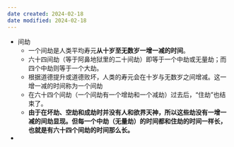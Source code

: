 ```yaml
---
date created: 2024-02-18
date modified: 2024-02-18
---
```

- 间劫
    - 一个间劫是人类平均寿元**从十岁至无数岁一增一减的时间**。
    - 六十四间劫（等于阿鼻地狱里的二十间劫）即等于一个中劫或无量劫；而四个中劫则等于一个大劫。
    - 根据道德提升或道德败坏，人类的寿元会在十岁与无数岁之间增减。这一增一减的时间称为一个间劫
    - 在六十四个间劫（一个间劫有一个增劫和一个减劫）过去后，“住劫”也结束了。
    - **由于在坏劫、空劫和成劫时并没有人和欲界天神，所以这些劫没有一增一减的间劫显现。但每一个中劫（无量劫）的时间都和住劫的时间一样长，也就是有六十四个间劫的时间那么长。** 
- 
